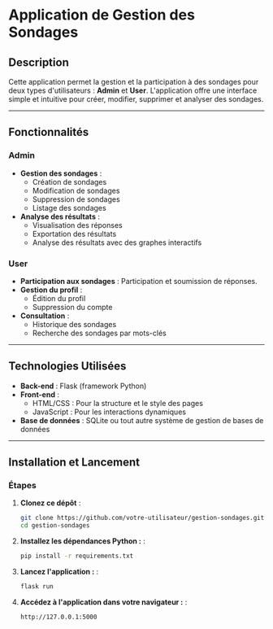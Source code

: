 # Application de Gestion des Sondages

## Description

Cette application permet la gestion et la participation à des sondages pour deux types d'utilisateurs : **Admin** et **User**. L'application offre une interface simple et intuitive pour créer, modifier, supprimer et analyser des sondages.

---

## Fonctionnalités

### Admin
- **Gestion des sondages** : 
  - Création de sondages
  - Modification de sondages
  - Suppression de sondages
  - Listage des sondages
- **Analyse des résultats** :
  - Visualisation des réponses
  - Exportation des résultats 
  - Analyse des résultats avec des graphes interactifs


### User
- **Participation aux sondages** : Participation et soumission de réponses.
- **Gestion du profil** :
  - Édition du profil
  - Suppression du compte
- **Consultation** :
  - Historique des sondages
  - Recherche des sondages par mots-clés

---

## Technologies Utilisées

- **Back-end** : Flask (framework Python)
- **Front-end** :
  - HTML/CSS : Pour la structure et le style des pages
  - JavaScript : Pour les interactions dynamiques
- **Base de données** : SQLite ou tout autre système de gestion de bases de données


---

## Installation et Lancement

### Étapes
1. **Clonez ce dépôt** :
   ```bash
   git clone https://github.com/votre-utilisateur/gestion-sondages.git
   cd gestion-sondages
   ```

2. **Installez les dépendances Python :** :
   ```bash
   pip install -r requirements.txt
   ```

3. **Lancez l'application :** :
   ```bash
   flask run
   ```

4. **Accédez à l'application dans votre navigateur :** :
   ```bash
   http://127.0.0.1:5000
   ```



